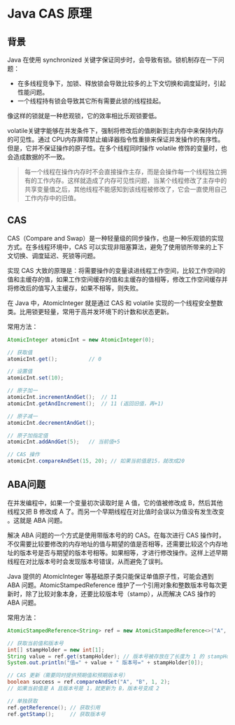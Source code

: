 # Java CAS 原理

## 背景

Java 在使用 synchronized 关键字保证同步时，会导致有锁。锁机制存在一下问题：

- 在多线程竞争下，加锁、释放锁会导致比较多的上下文切换和调度延时，引起性能问题。
- 一个线程持有锁会导致其它所有需要此锁的线程挂起。

像这样的锁就是一种悲观锁，它的效率相比乐观锁要低。

volatile关键字能够在并发条件下，强制将修改后的值刷新到主内存中来保持内存的可见性。通过 CPU内存屏障禁止编译器指令性重排来保证并发操作的有序性。但是，它并不保证操作的原子性。在多个线程同时操作 volatile 修饰的变量时，也会造成数据的不一致。

> 每一个线程在操作内存时不会直接操作主存，而是会操作每一个线程独立拥有的工作内存。这样就造成了内存可见性问题，当某个线程修改了主存中的共享变量值之后，其他线程不能感知到该线程被修改了，它会一直使用自己工作内存中的旧值。

## CAS

CAS（Compare and Swap）是一种轻量级的同步操作，也是一种乐观锁的实现方式。在多线程环境中，CAS 可以实现非阻塞算法，避免了使用锁所带来的上下文切换、调度延迟、死锁等问题。

实现 CAS 大致的原理是：将需要操作的变量读进线程工作空间，比较工作空间的值和主缓存的值，如果工作空间缓存的值和主缓存的值相等，修改工作空间缓存并将修改后的值写入主缓存，如果不相等，则失败。

在 Java 中，AtomicInteger 就是通过 CAS 和 volatile 实现的一个线程安全整数类。比用锁更轻量，常用于高并发环境下的计数和状态更新。

常用方法：

```java
AtomicInteger atomicInt = new AtomicInteger(0);

// 获取值
atomicInt.get();          // 0

// 设置值
atomicInt.set(10);

// 原子加一
atomicInt.incrementAndGet();  // 11
atomicInt.getAndIncrement();  // 11 (返回旧值，再+1)

// 原子减一
atomicInt.decrementAndGet();

// 原子加指定值
atomicInt.addAndGet(5);   // 当前值+5

// CAS 操作
atomicInt.compareAndSet(15, 20); // 如果当前值是15，就改成20

```

## ABA问题

在并发编程中，如果一个变量初次读取时是 A 值，它的值被修改成 B，然后其他线程又把 B 修改成 A 了。而另一个早期线程在对比值时会误以为值没有发生改变 。这就是 ABA 问题。

解决 ABA 问题的一个方式是使用带版本号的的 CAS。在每次进行 CAS 操作时，不仅需要比较要修改的内存地址的值与期望的值是否相等，还需要比较这个内存地址的版本号是否与期望的版本号相等。如果相等，才进行修改操作。这样上述早期线程在对比版本号时会发现版本号错误，从而避免了误判。

Java 提供的 AtomicInteger 等基础原子类只能保证单值原子性，可能会遇到 ABA 问题。AtomicStampedReference 维护了一个引用对象和整数版本号每次更新时，除了比较对象本身，还要比较版本号（stamp），从而解决 CAS 操作的 ABA 问题。

常用方法：

```java
AtomicStampedReference<String> ref = new AtomicStampedReference<>("A", 1); // 初始值 A，版本号 1

// 获取当前值和版本号
int[] stampHolder = new int[1];
String value = ref.get(stampHolder); // 版本号被存放在了长度为 1 的 stampHolder 数组中
System.out.println("值=" + value + " 版本号=" + stampHolder[0]);

// CAS 更新（需要同时提供预期值和预期版本号）
boolean success = ref.compareAndSet("A", "B", 1, 2); 
// 如果当前值是 A 且版本号是 1，就更新为 B，版本号变成 2

// 单独获取
ref.getReference(); // 获取引用
ref.getStamp();     // 获取版本号

```

